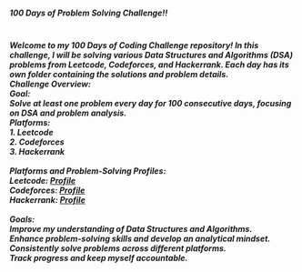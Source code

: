 <h5> 100 Days of Problem Solving Challenge!! <h5><br>
Welcome to my 100 Days of Coding Challenge repository! In this challenge, I will be solving various Data Structures and Algorithms (DSA) problems from Leetcode, Codeforces, and Hackerrank. Each day has its own folder containing the solutions and problem details. <be>
<br>
Challenge Overview: <br>
Goal: <br>
Solve at least one problem every day for 100 consecutive days, focusing on DSA and problem analysis.<br>
Platforms: <br>
1. Leetcode<br>
2. Codeforces <br>
3. Hackerrank <br>
<br>
Platforms and Problem-Solving Profiles: <br>
Leetcode: <a href = "https://leetcode.com/u/sultana04/"> Profile </a> <br>
Codeforces: <a href = "https://codeforces.com/profile/rajiyasultana"> Profile </a> <br>
Hackerrank: <a href = "https://www.hackerrank.com/profile/rssumu04"> Profile </a> <br>
<br>
Goals: <br>
Improve my understanding of Data Structures and Algorithms.<br>
Enhance problem-solving skills and develop an analytical mindset.<br>
Consistently solve problems across different platforms.<br>
Track progress and keep myself accountable.<br>

